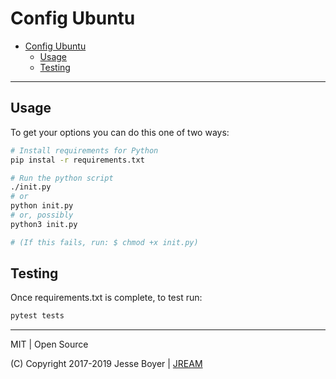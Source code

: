 # Config Ubuntu

<!-- TOC -->

- [Config Ubuntu](#config-ubuntu)
	- [Usage](#usage)
	- [Testing](#testing)

<!-- /TOC -->

---

## Usage

To get your options you can do this one of two ways:
```sh
# Install requirements for Python
pip instal -r requirements.txt

# Run the python script
./init.py
# or
python init.py
# or, possibly
python3 init.py

# (If this fails, run: $ chmod +x init.py)
```

## Testing

Once requirements.txt is complete, to test run:

```sh
pytest tests
```

---

MIT | Open Source

(C) Copyright 2017-2019 Jesse Boyer | [JREAM](https://jream.com)

